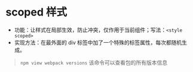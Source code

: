 # scoped 样式

* 功能：让样式在局部生效，防止冲突，仅作用于当前组件；写法：```<style scoped>```
* 实现方法：在最外面的 div 标签中加了一个特殊的标签属性，每次都随机生成。

> `npm view webpack versions` 该命令可以查看包的所有版本信息

